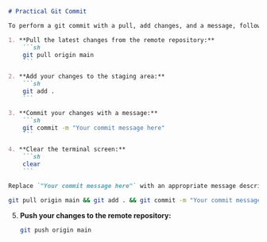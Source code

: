 ```markdown
# Practical Git Commit

To perform a git commit with a pull, add changes, and a message, follow these steps:

1. **Pull the latest changes from the remote repository:**
    ```sh
    git pull origin main
    ```

2. **Add your changes to the staging area:**
    ```sh
    git add .
    ```

3. **Commit your changes with a message:**
    ```sh
    git commit -m "Your commit message here"
    ```

4. **Clear the terminal screen:**
    ```sh
    clear
    ```

Replace `"Your commit message here"` with an appropriate message describing your changes.
```
```sh
git pull origin main && git add . && git commit -m "Your commit message here" && git push origin main
```
5. **Push your changes to the remote repository:**
    ```sh
    git push origin main
    ```